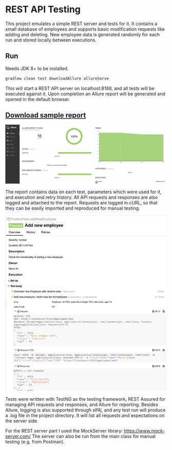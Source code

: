 # REST API Testing
This project emulates a simple REST server and tests for it. It contains a small database of employees and supports basic modification requests like adding and deleting. New employee data is generated randomly for each run and stored locally between executions.

## Run
Needs JDK 8+ to be installed.
```bash
gradlew clean test downloadAllure allureServe
```
This will start a REST API server on localhost:8188, and all tests will be executed against it. Upon completion an Allure report will be generated and opened in the default browser.

## [Download sample report](https://github.com/nikmazur/REST-API-Testing/raw/master/files/allure-report.zip)
![alt text](https://github.com/nikmazur/REST-API-Testing/blob/master/files/allure_screen.png "Allure Report")

The report contains data on each test, parameters which were used for it, and execution and retry history. All API requests and responses are also logged and attached to the report. Requests are logged in cURL, so that they can be easily imported and reproduced for manual testing.

![alt text](https://github.com/nikmazur/REST-API-Testing/blob/master/files/test_screen.png "Individual Test Report")
 
Tests were written with TestNG as the testing framework, REST Assured for managing API requests and responses, and Allure for reporting. Besides Allure, logging is also supported through slf4j, and any test run will produce a .log file in the project directory. It will list all requests and expectations on the server side. 

For the REST server part I used the MockServer library: https://www.mock-server.com/ The server can also be run from the main class for manual testing (e.g. from Postman).
